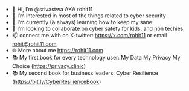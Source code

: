 - 👋 Hi, I’m @srivastwa AKA rohit11
- 👀 I’m interested in most of the things related to cyber security
- 🌱 I’m currently (& always) learning how to keep my sane
- 💞️ I’m looking to collaborate on cyber safety for kids, and non techies
- 📫 connect me with on X-twitter: https://x.com/rohit11 or email rohit@rohit11.com 
- 🌐 More about me https://rohit11.com
- 📚 My first book for every technology user: My Data My Privacy My Choice (https://privacy.clinic)
- 📚 My second book for business leaders: Cyber Resilience (https://bit.ly/CyberResilienceBook)

<!---
srivastwa/srivastwa is a ✨ special ✨ repository because its `README.md` (this file) appears on your GitHub profile.
You can click the Preview link to take a look at your changes.
--->
